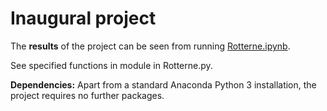 # Inaugural project

The **results** of the project can be seen from running [Rotterne.ipynb](Rotterne.ipynb).

See specified functions in module in Rotterne.py.

**Dependencies:** Apart from a standard Anaconda Python 3 installation, the project requires no further packages.
